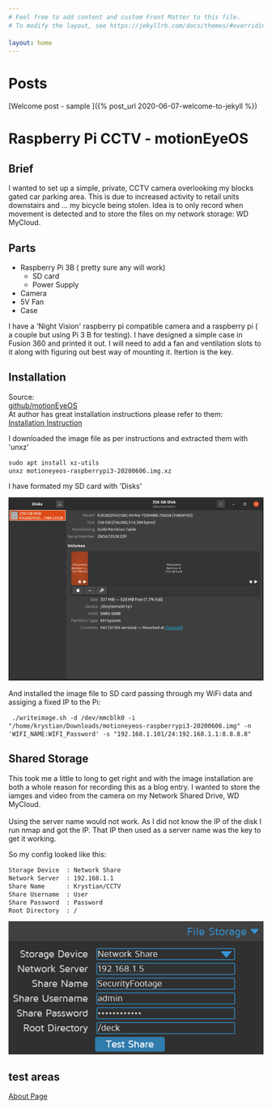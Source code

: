 ```yaml
---
# Feel free to add content and custom Front Matter to this file.
# To modify the layout, see https://jekyllrb.com/docs/themes/#overriding-theme-defaults

layout: home
---
```

# Posts

[Welcome post - sample ]({% post_url 2020-06-07-welcome-to-jekyll %})

# Raspberry Pi CCTV - motionEyeOS

## Brief 
I wanted to set up a simple, private, CCTV camera overlooking my blocks gated car parking area. This is due to increased activity to retail units downstairs and ... my bicycle being stolen. 
Idea is to only record when movement is detected and to store the files on my network storage: WD MyCloud. 

## Parts 

* Raspberry Pi 3B ( pretty sure any will work) 
    * SD card 
    * Power Supply 
* Camera 
* 5V Fan 
* Case

I have a 'Night Vision' raspberry pi compatible camera and a raspberry pi ( a couple but using Pi 3 B for testing). I have designed a simple case in Fusion 360 and printed it out. I will need to add a fan and ventilation slots to it along with figuring out best way of mounting it. Itertion is the key. 

## Installation 

Source:<br>
[github/motionEyeOS](https://github.com/ccrisan/motioneyeos)<br>
At author has great installation instructions please refer to them: <br>
[Installation Instruction](https://github.com/ccrisan/motioneyeos/wiki/Installation)<br>

I downloaded the image file as per instructions and extracted them with 'unxz'
```
sudo apt install xz-utils
unxz motioneyeos-raspberrypi3-20200606.img.xz
```
I have formated my SD card with 'Disks'</br>

![alt text](./img/disks.png "Disks")

And installed the image file to SD card passing through my WiFi data and assiging a fixed IP to the Pi: 

```
 ./writeimage.sh -d /dev/mmcblk0 -i "/home/krystian/Downloads/motioneyeos-raspberrypi3-20200606.img" -n 'WIFI_NAME:WIFI_Password' -s "192.168.1.101/24:192.168.1.1:8.8.8.8"
 ```

## Shared Storage 

This took me a little to long to get right and with the image installation are both a whole reason for recording this as a blog entry. I wanted to store the iamges and video from the camera on my Network Shared Drive, WD MyCloud. </br>
</br>
Using the server name would not work. As I did not know the IP of the disk I run nmap and got the IP. That IP then used as a server name was the key to get it working. 

So my config looked like this: 
```
Storage Device  : Network Share
Network Server  : 192.168.1.1
Share Name      : Krystian/CCTV
Share Username  : User 
Share Password  : Password 
Root Directory  : /
```

![alt text](./img/network_share.png "Disks")

## test areas
[About Page](./about.markdown)<br>
